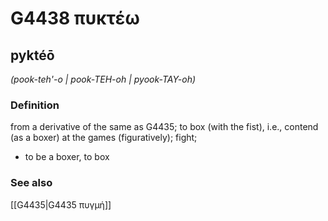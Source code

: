 # G4438 πυκτέω

## pyktéō

_(pook-teh'-o | pook-TEH-oh | pyook-TAY-oh)_

### Definition

from a derivative of the same as G4435; to box (with the fist), i.e., contend (as a boxer) at the games (figuratively); fight; 

- to be a boxer, to box

### See also

[[G4435|G4435 πυγμή]]

